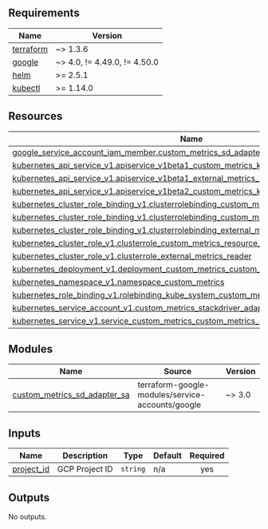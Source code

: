 <!-- BEGIN_TF_DOCS -->
## Requirements

| Name | Version |
|------|---------|
| <a name="requirement_terraform"></a> [terraform](#requirement\_terraform) | ~> 1.3.6 |
| <a name="requirement_google"></a> [google](#requirement\_google) | ~> 4.0, != 4.49.0, != 4.50.0 |
| <a name="requirement_helm"></a> [helm](#requirement\_helm) | >= 2.5.1 |
| <a name="requirement_kubectl"></a> [kubectl](#requirement\_kubectl) | >= 1.14.0 |
## Resources

| Name | Type |
|------|------|
| [google_service_account_iam_member.custom_metrics_sd_adapter](https://registry.terraform.io/providers/hashicorp/google/latest/docs/resources/service_account_iam_member) | resource |
| [kubernetes_api_service_v1.apiservice_v1beta1_custom_metrics_k8s_io](https://registry.terraform.io/providers/hashicorp/kubernetes/latest/docs/resources/api_service_v1) | resource |
| [kubernetes_api_service_v1.apiservice_v1beta1_external_metrics_k8s_io](https://registry.terraform.io/providers/hashicorp/kubernetes/latest/docs/resources/api_service_v1) | resource |
| [kubernetes_api_service_v1.apiservice_v1beta2_custom_metrics_k8s_io](https://registry.terraform.io/providers/hashicorp/kubernetes/latest/docs/resources/api_service_v1) | resource |
| [kubernetes_cluster_role_binding_v1.clusterrolebinding_custom_metrics_resource_reader](https://registry.terraform.io/providers/hashicorp/kubernetes/latest/docs/resources/cluster_role_binding_v1) | resource |
| [kubernetes_cluster_role_binding_v1.clusterrolebinding_custom_metrics_system_auth_delegator](https://registry.terraform.io/providers/hashicorp/kubernetes/latest/docs/resources/cluster_role_binding_v1) | resource |
| [kubernetes_cluster_role_binding_v1.clusterrolebinding_external_metrics_reader](https://registry.terraform.io/providers/hashicorp/kubernetes/latest/docs/resources/cluster_role_binding_v1) | resource |
| [kubernetes_cluster_role_v1.clusterrole_custom_metrics_resource_reader](https://registry.terraform.io/providers/hashicorp/kubernetes/latest/docs/resources/cluster_role_v1) | resource |
| [kubernetes_cluster_role_v1.clusterrole_external_metrics_reader](https://registry.terraform.io/providers/hashicorp/kubernetes/latest/docs/resources/cluster_role_v1) | resource |
| [kubernetes_deployment_v1.deployment_custom_metrics_custom_metrics_stackdriver_adapter](https://registry.terraform.io/providers/hashicorp/kubernetes/latest/docs/resources/deployment_v1) | resource |
| [kubernetes_namespace_v1.namespace_custom_metrics](https://registry.terraform.io/providers/hashicorp/kubernetes/latest/docs/resources/namespace_v1) | resource |
| [kubernetes_role_binding_v1.rolebinding_kube_system_custom_metrics_auth_reader](https://registry.terraform.io/providers/hashicorp/kubernetes/latest/docs/resources/role_binding_v1) | resource |
| [kubernetes_service_account_v1.custom_metrics_stackdriver_adapter](https://registry.terraform.io/providers/hashicorp/kubernetes/latest/docs/resources/service_account_v1) | resource |
| [kubernetes_service_v1.service_custom_metrics_custom_metrics_stackdriver_adapter](https://registry.terraform.io/providers/hashicorp/kubernetes/latest/docs/resources/service_v1) | resource |
## Modules

| Name | Source | Version |
|------|--------|---------|
| <a name="module_custom_metrics_sd_adapter_sa"></a> [custom\_metrics\_sd\_adapter\_sa](#module\_custom\_metrics\_sd\_adapter\_sa) | terraform-google-modules/service-accounts/google | ~> 3.0 |
## Inputs

| Name | Description | Type | Default | Required |
|------|-------------|------|---------|:--------:|
| <a name="input_project_id"></a> [project\_id](#input\_project\_id) | GCP Project ID | `string` | n/a | yes |
## Outputs

No outputs.
<!-- END_TF_DOCS -->